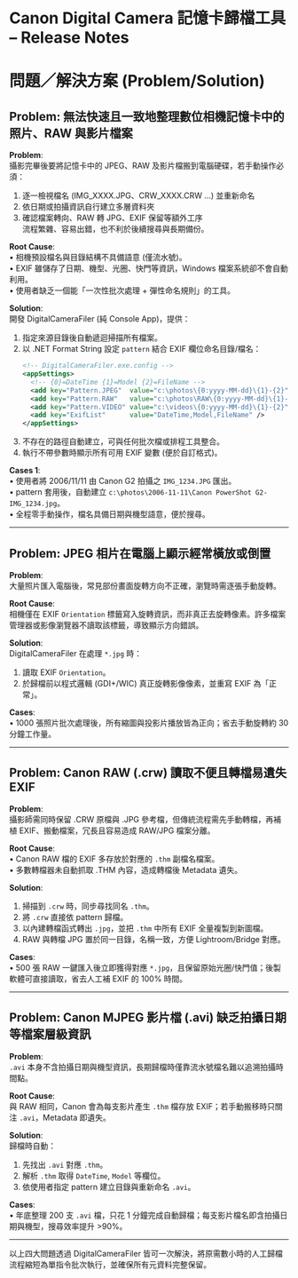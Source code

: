 # Canon Digital Camera 記憶卡歸檔工具 – Release Notes

# 問題／解決方案 (Problem/Solution)

## Problem: 無法快速且一致地整理數位相機記憶卡中的照片、RAW 與影片檔案  

**Problem**:  
攝影完畢後要將記憶卡中的 JPEG、RAW 及影片檔搬到電腦硬碟，若手動操作必須：  
1. 逐一檢視檔名 (IMG_XXXX.JPG、CRW_XXXX.CRW …) 並重新命名  
2. 依日期或拍攝資訊自行建立多層資料夾  
3. 確認檔案轉向、RAW 轉 JPG、EXIF 保留等額外工序  
流程繁雜、容易出錯，也不利於後續搜尋與長期備份。

**Root Cause**:  
• 相機預設檔名與目錄結構不具備語意 (僅流水號)。  
• EXIF 雖儲存了日期、機型、光圈、快門等資訊，Windows 檔案系統卻不會自動利用。  
• 使用者缺乏一個能「一次性批次處理 + 彈性命名規則」的工具。  

**Solution**:  
開發 DigitalCameraFiler (純 Console App)，提供：  
1. 指定來源目錄後自動遞迴掃描所有檔案。  
2. 以 .NET Format String 設定 `pattern` 結合 EXIF 欄位命名目錄/檔名：  
   ```xml
   <!-- DigitalCameraFiler.exe.config -->
   <appSettings>
     <!-- {0}=DateTime {1}=Model {2}=FileName -->
     <add key="Pattern.JPEG"  value="c:\photos\{0:yyyy-MM-dd}\{1}-{2}" />
     <add key="Pattern.RAW"   value="c:\photos\RAW\{0:yyyy-MM-dd}\{1}-{2}" />
     <add key="Pattern.VIDEO" value="c:\videos\{0:yyyy-MM-dd}\{1}-{2}" />
     <add key="ExifList"      value="DateTime,Model,FileName" />
   </appSettings>
   ```
3. 不存在的路徑自動建立，可與任何批次檔或排程工具整合。  
4. 執行不帶參數時顯示所有可用 EXIF 變數 (便於自訂格式)。  

**Cases 1**:  
• 使用者將 2006/11/11 由 Canon G2 拍攝之 `IMG_1234.JPG` 匯出。  
• pattern 套用後，自動建立 `c:\photos\2006-11-11\Canon PowerShot G2-IMG_1234.jpg`。  
• 全程零手動操作，檔名具備日期與機型語意，便於搜尋。  

---

## Problem: JPEG 相片在電腦上顯示經常橫放或倒置  

**Problem**:  
大量照片匯入電腦後，常見部份畫面旋轉方向不正確，瀏覽時需逐張手動旋轉。

**Root Cause**:  
相機僅在 EXIF `Orientation` 標籤寫入旋轉資訊，而非真正去旋轉像素。許多檔案管理器或影像瀏覽器不讀取該標籤，導致顯示方向錯誤。

**Solution**:  
DigitalCameraFiler 在處理 `*.jpg` 時：  
1. 讀取 EXIF `Orientation`。  
2. 於歸檔前以程式邏輯 (GDI+/WIC) 真正旋轉影像像素，並重寫 EXIF 為「正常」。  

**Cases**:  
• 1000 張照片批次處理後，所有縮圖與投影片播放皆為正向；省去手動旋轉約 30 分鐘工作量。  

---

## Problem: Canon RAW (.crw) 讀取不便且轉檔易遺失 EXIF  

**Problem**:  
攝影師需同時保留 .CRW 原檔與 .JPG 參考檔，但傳統流程需先手動轉檔，再補植 EXIF、搬動檔案，冗長且容易造成 RAW/JPG 檔案分離。

**Root Cause**:  
• Canon RAW 檔的 EXIF 多存放於對應的 `.thm` 副檔名檔案。  
• 多數轉檔器未自動抓取 .THM 內容，造成轉檔後 Metadata 遺失。  

**Solution**:  
1. 掃描到 `.crw` 時，同步尋找同名 `.thm`。  
2. 將 `.crw` 直接依 pattern 歸檔。  
3. 以內建轉檔函式轉出 `.jpg`，並把 `.thm` 中所有 EXIF 全量複製到新圖檔。  
4. RAW 與轉檔 JPG 置於同一目錄，名稱一致，方便 Lightroom/Bridge 對應。  

**Cases**:  
• 500 張 RAW 一鍵匯入後立即獲得對應 `*.jpg`，且保留原始光圈/快門值；後製軟體可直接讀取，省去人工補 EXIF 的 100% 時間。  

---

## Problem: Canon MJPEG 影片檔 (.avi) 缺乏拍攝日期等檔案層級資訊  

**Problem**:  
`.avi` 本身不含拍攝日期與機型資訊，長期歸檔時僅靠流水號檔名難以追溯拍攝時間點。

**Root Cause**:  
與 RAW 相同，Canon 會為每支影片產生 `.thm` 檔存放 EXIF；若手動搬移時只關注 `.avi`，Metadata 即遺失。

**Solution**:  
歸檔時自動：  
1. 先找出 `.avi` 對應 `.thm`。  
2. 解析 `.thm` 取得 `DateTime`, `Model` 等欄位。  
3. 依使用者指定 pattern 建立目錄與重新命名 `.avi`。  

**Cases**:  
• 年底整理 200 支 `.avi` 檔，只花 1 分鐘完成自動歸檔；每支影片檔名即含拍攝日期與機型，搜尋效率提升 >90%。  

---

以上四大問題透過 DigitalCameraFiler 皆可一次解決，將原需數小時的人工歸檔流程縮短為單指令批次執行，並確保所有元資料完整保留。